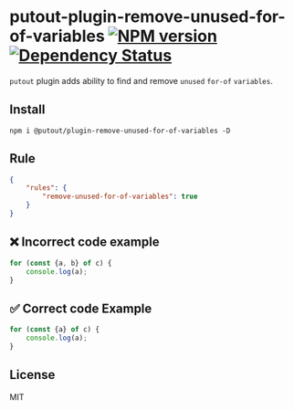 # putout-plugin-remove-unused-for-of-variables [![NPM version][NPMIMGURL]][NPMURL] [![Dependency Status][DependencyStatusIMGURL]][DependencyStatusURL]

[NPMIMGURL]:                https://img.shields.io/npm/v/@putout/plugin-remove-unused-for-of-variables.svg?style=flat&longCache=true
[NPMURL]:                   https://npmjs.org/package/@putout/plugin-remove-unused-for-of-variables"npm"

[DependencyStatusURL]:      https://david-dm.org/coderaiser/putout?path=packages/plugin-remove-unused-for-of-variables
[DependencyStatusIMGURL]:   https://david-dm.org/coderaiser/putout.svg?path=packages/plugin-remove-unused-for-of-variables

`putout` plugin adds ability to find and remove `unused` `for-of` `variables`.

## Install

```
npm i @putout/plugin-remove-unused-for-of-variables -D
```

## Rule

```json
{
    "rules": {
        "remove-unused-for-of-variables": true
    }
}
```

## ❌ Incorrect code example

```js
for (const {a, b} of c) {
    console.log(a);
}
```

## ✅ Correct code Example

```js
for (const {a} of c) {
    console.log(a);
}
```

## License

MIT

